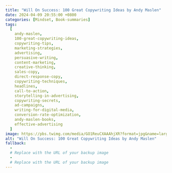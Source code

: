 ```yaml
---
title: "Will On Success: 100 Great Copywriting Ideas by Andy Maslen"
date: 2024-04-09 20:55:00 +0800
categories: [Mindset, Book-summaries]
tags:
  [
    andy-maslen,
    100-great-copywriting-ideas,
    copywriting-tips,
    marketing-strategies,
    advertising,
    persuasive-writing,
    content-marketing,
    creative-thinking,
    sales-copy,
    direct-response-copy,
    copywriting-techniques,
    headlines,
    call-to-action,
    storytelling-in-advertising,
    copywriting-secrets,
    ad-campaigns,
    writing-for-digital-media,
    conversion-rate-optimization,
    andy-maslen-books,
    effective-advertising
  ]
image: https://pbs.twimg.com/media/GO1ReuCXAAAhjXR?format=jpg&name=large
alt: "Will On Success: 100 Great Copywriting Ideas by Andy Maslen"
fallback:
  -
  # Replace with the URL of your backup image
  -
  # Replace with the URL of your backup image
---
```

